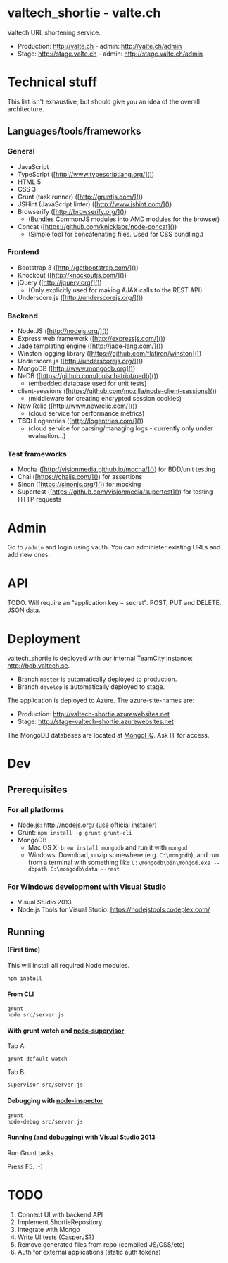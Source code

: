# valtech\_shortie - valte.ch

Valtech URL shortening service.

 * Production: http://valte.ch - admin: http://valte.ch/admin
 * Stage: http://stage.valte.ch - admin: http://stage.valte.ch/admin

# Technical stuff

This list isn't exhaustive, but should give you an idea of the overall architecture.

## Languages/tools/frameworks

### General

* JavaScript
* TypeScript ([http://www.typescriptlang.org/]())
* HTML 5
* CSS 3  
* Grunt (task runner) ([http://gruntjs.com/]())
* JSHint (JavaScript linter) ([http://www.jshint.com/]())
* Browserify ([http://browserify.org/]())
	* (Bundles CommonJS modules into AMD modules for the browser)
* Concat ([https://github.com/knicklabs/node-concat]())
	* (Simple tool for concatenating files. Used for CSS bundling.)

### Frontend

* Bootstrap 3 ([http://getbootstrap.com/]())
* Knockout ([http://knockoutjs.com/]())
* jQuery ([http://jquery.org/]())
	* (Only explicitly used for making AJAX calls to the REST API)
* Underscore.js ([http://underscorejs.org/]())   

### Backend

* Node.JS ([http://nodejs.org/]())
* Express web framework ([http://expressjs.com/]())
* Jade templating engine ([http://jade-lang.com/]())
* Winston logging library ([https://github.com/flatiron/winston]())
* Underscore.js ([http://underscorejs.org/]()) 
* MongoDB ([http://www.mongodb.org]())
* NeDB ([https://github.com/louischatriot/nedb]())
	* (embedded database used for unit tests)
* client-sessions ([https://github.com/mozilla/node-client-sessions]())
	* (middleware for creating encrypted session cookies)
* New Relic ([http://www.newrelic.com/]())
	* (cloud service for performance metrics)
* **TBD:** Logentries ([http://logentries.com/]())
	* (cloud service for parsing/managing logs - currently only under evaluation...)

### Test frameworks

* Mocha ([http://visionmedia.github.io/mocha/]()) for BDD/unit testing
* Chai ([https://chaijs.com/]()) for assertions
* Sinon ([https://sinonjs.org/]()) for mocking
* Supertest ([https://github.com/visionmedia/supertest]()) for testing HTTP requests


# Admin

Go to `/admin` and login using vauth. You can administer existing URLs and add new ones.


# API

TODO. Will require an "application key + secret". POST, PUT and DELETE. JSON data.


# Deployment

valtech\_shortie is deployed with our internal TeamCity instance:
http://bob.valtech.se.

 * Branch `master` is automatically deployed to production.
 * Branch `develop` is automatically deployed to stage.

The application is deployed to Azure. The azure-site-names are:

 * Production: http://valtech-shortie.azurewebsites.net
 * Stage: http://stage-valtech-shortie.azurewebsites.net

The MongoDB databases are located at [MongoHQ](https://app.mongohq.com/). Ask IT for access.


# Dev

## Prerequisites

### For all platforms

 * Node.js: http://nodejs.org/ (use official installer)
 * Grunt: `npm install -g grunt grunt-cli`
 * MongoDB
   * Mac OS X: `brew install mongodb` and run it with `mongod`
   * Windows: Download, unzip somewhere (e.g. `C:\mongodb`), and run from a terminal with something like `C:\mongodb\bin\mongod.exe --dbpath C:\mongodb\data --rest`


### For Windows development with Visual Studio

 * Visual Studio 2013
 * Node.js Tools for Visual Studio: https://nodejstools.codeplex.com/

## Running

#### (First time)

This will install all required Node modules. 

    npm install

#### From CLI 

    grunt
    node src/server.js

#### With grunt watch and [node-supervisor](https://github.com/isaacs/node-supervisor)

Tab A:

    grunt default watch

Tab B:

    supervisor src/server.js

#### Debugging with [node-inspector](https://github.com/node-inspector/node-inspector)

    grunt
    node-debug src/server.js

#### Running (and debugging) with Visual Studio 2013

Run Grunt tasks.

Press F5. :-)


# TODO

1. Connect UI with backend API
2. Implement ShortieRepository
3. Integrate with Mongo
4. Write UI tests (CasperJS?)
5. Remove generated files from repo (compiled JS/CSS/etc)
6. Auth for external applications (static auth tokens)
